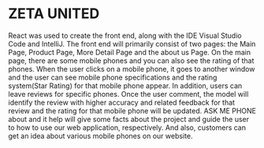# ZETA UNITED
React was used to create the front end, along with the IDE Visual Studio Code and IntelliJ. The 
front end will primarily consist of two pages: the Main Page, Product Page, More Detail Page and 
the about us Page. On the main page, there are some mobile phones and you can also see the rating 
of that phones. When the user clicks on a mobile phone, it goes to another window and the user 
can see mobile phone specifications and the rating system(Star Rating) for that mobile phone 
appear. In addition, users can leave reviews for specific phones. Once the user comment, the model 
will identify the review with higher accuracy and related feedback for that review and the rating 
for that mobile phone will be updated.
ASK ME PHONE about and it help will give some facts about the project and guide the user to 
how to use our web application, respectively. And also, customers can get an idea about various 
mobile phones on our website.

